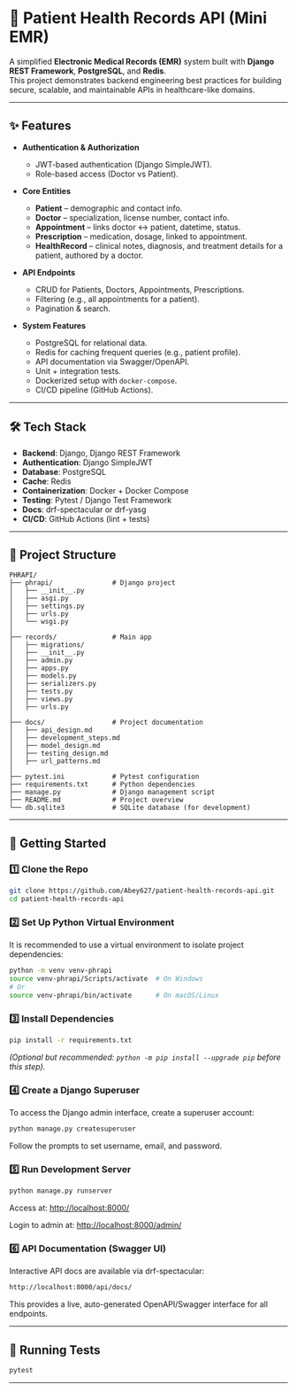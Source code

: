 # 🏥 Patient Health Records API (Mini EMR)

A simplified **Electronic Medical Records (EMR)** system built with **Django REST Framework**, **PostgreSQL**, and **Redis**.  
This project demonstrates backend engineering best practices for building secure, scalable, and maintainable APIs in healthcare-like domains.

---

## ✨ Features

- **Authentication & Authorization**
  - JWT-based authentication (Django SimpleJWT).
  - Role-based access (Doctor vs Patient).

- **Core Entities**
  - **Patient** – demographic and contact info.
  - **Doctor** – specialization, license number, contact info.
  - **Appointment** – links doctor ↔ patient, datetime, status.
  - **Prescription** – medication, dosage, linked to appointment.
  - **HealthRecord** – clinical notes, diagnosis, and treatment details for a patient, authored by a doctor.

- **API Endpoints**
  - CRUD for Patients, Doctors, Appointments, Prescriptions.
  - Filtering (e.g., all appointments for a patient).
  - Pagination & search.

- **System Features**
  - PostgreSQL for relational data.
  - Redis for caching frequent queries (e.g., patient profile).
  - API documentation via Swagger/OpenAPI.
  - Unit + integration tests.
  - Dockerized setup with `docker-compose`.
  - CI/CD pipeline (GitHub Actions).

---

## 🛠 Tech Stack

- **Backend**: Django, Django REST Framework  
- **Authentication**: Django SimpleJWT  
- **Database**: PostgreSQL  
- **Cache**: Redis  
- **Containerization**: Docker + Docker Compose  
- **Testing**: Pytest / Django Test Framework  
- **Docs**: drf-spectacular or drf-yasg  
- **CI/CD**: GitHub Actions (lint + tests)

---


## 📂 Project Structure

```
PHRAPI/
├── phrapi/               # Django project
│   ├── __init__.py
│   ├── asgi.py
│   ├── settings.py
│   ├── urls.py
│   └── wsgi.py
│
├── records/              # Main app
│   ├── migrations/
│   ├── __init__.py
│   ├── admin.py
│   ├── apps.py
│   ├── models.py
│   ├── serializers.py
│   ├── tests.py
│   ├── views.py
│   ├── urls.py
│
├── docs/                 # Project documentation
│   ├── api_design.md
│   ├── development_steps.md
│   ├── model_design.md
│   ├── testing_design.md
│   ├── url_patterns.md
│
├── pytest.ini            # Pytest configuration
├── requirements.txt      # Python dependencies
├── manage.py             # Django management script
├── README.md             # Project overview
└── db.sqlite3            # SQLite database (for development)
```

---


## 🚀 Getting Started

### 1️⃣ Clone the Repo
```bash
git clone https://github.com/Abey627/patient-health-records-api.git
cd patient-health-records-api
```

### 2️⃣ Set Up Python Virtual Environment
It is recommended to use a virtual environment to isolate project dependencies:
```bash
python -m venv venv-phrapi
source venv-phrapi/Scripts/activate  # On Windows
# Or
source venv-phrapi/bin/activate      # On macOS/Linux
```

### 3️⃣ Install Dependencies
```bash
pip install -r requirements.txt
```
*(Optional but recommended: `python -m pip install --upgrade pip` before this step).*

### 4️⃣ Create a Django Superuser
To access the Django admin interface, create a superuser account:
```bash
python manage.py createsuperuser
```
Follow the prompts to set username, email, and password.

### 5️⃣ Run Development Server
```bash
python manage.py runserver
```

Access at: [http://localhost:8000/](http://localhost:8000/)

Login to admin at: [http://localhost:8000/admin/](http://localhost:8000/admin/)

### 6️⃣ API Documentation (Swagger UI)
Interactive API docs are available via drf-spectacular:
```bash
http://localhost:8000/api/docs/
```
This provides a live, auto-generated OpenAPI/Swagger interface for all endpoints.

---

## 🧪 Running Tests

```bash
pytest
```

---
